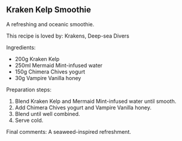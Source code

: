 ## Kraken Kelp Smoothie

A refreshing and oceanic smoothie.

This recipe is loved by: Krakens, Deep-sea Divers

Ingredients:

* 200g Kraken Kelp
* 250ml Mermaid Mint-infused water
* 150g Chimera Chives yogurt
* 30g Vampire Vanilla honey

Preparation steps:

1. Blend Kraken Kelp and Mermaid Mint-infused water until smooth.
2. Add Chimera Chives yogurt and Vampire Vanilla honey.
3. Blend until well combined.
4. Serve cold.

Final comments: A seaweed-inspired refreshment.

